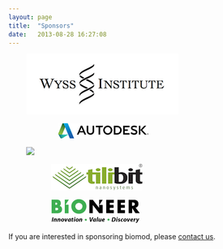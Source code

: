 ```yaml
---
layout: page
title:  "Sponsors"
date:   2013-08-28 16:27:08
---
```


<a target="_new" href="http://wyss.harvard.edu/"><img style="padding-left:2.5em;" src="/assets/images/wysslogo-panel.png"></a><br>

<a target="_new" href="http://www.autodesk.com/education/"><img style="padding-left:7em;" src="/assets/sponsors/autodesk/autodesk.png"></a><br>

<a target="_new" href="http://www.isnsce.org/"><img style="padding-left:2.5em;" src="http://www.isnsce.org/templates/whitenano/images/layout_03.jpg"></a><br>

<a target="_new" href="http://shop.tilibit.com/"><img style="padding-left:6em;" src="/assets/sponsors/tilibit/tilibit.png"></a><br>

<a target="_new" href="/assets/sponsors/bioneer/bioneer2015.pdf"><img style="padding-left:6em;" src="/assets/sponsors/bioneer/bioneer.png"></a><br>


<p>If you are interested in sponsoring biomod, please <a href="/contact">contact us</a>.</p>

